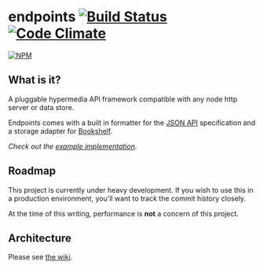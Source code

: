# endpoints [![Build Status](https://secure.travis-ci.org/endpoints/endpoints.svg)](http://travis-ci.org/endpoints/endpoints) [![Code Climate](https://codeclimate.com/github/endpoints/endpoints/badges/gpa.svg)](https://codeclimate.com/github/endpoints/endpoints)

[![NPM](https://nodei.co/npm/endpoints.png)](https://nodei.co/npm/endpoints/)

## What is it?
A pluggable hypermedia API framework compatible with any node http server or data store.

Endpoints comes with a built in formatter for the [JSON API](http://jsonapi.org) specification and a storage adapter for [Bookshelf](http://bookshelf.js).

*Check out the [example implementation](https://github.com/endpoints/example).*

## Roadmap
This project is currently under heavy development. If you wish to use this in a production environment, you'll want to track the commit history closely.

At the time of this writing, performance is **not** a concern of this project.

## Architecture
Please see [the wiki](https://github.com/endpoints/endpoints/wiki).
